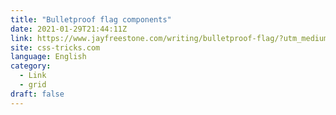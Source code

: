 ```yaml
---
title: "Bulletproof flag components"
date: 2021-01-29T21:44:11Z
link: https://www.jayfreestone.com/writing/bulletproof-flag/?utm_medium=RSS&utm_source=news.12bit.vn
site: css-tricks.com
language: English
category:
  - Link
  - grid
draft: false
---
```

